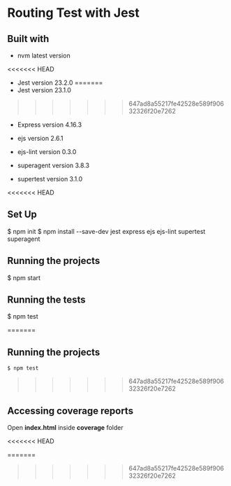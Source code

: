 # Routing Test with Jest 

## Built with

- nvm latest version

<<<<<<< HEAD
- Jest version 23.2.0
=======
- Jest version 23.1.0
>>>>>>> 647ad8a55217fe42528e589f90632326f20e7262

- Express version 4.16.3

- ejs version 2.6.1

- ejs-lint version 0.3.0

- superagent version 3.8.3

- supertest version 3.1.0

<<<<<<< HEAD
## Set Up

$ npm init
$ npm install --save-dev jest express ejs ejs-lint supertest superagent 

## Running the projects

$ npm start

## Running the tests

$ npm test

=======

## Running the projects
```
$ npm test 
```
>>>>>>> 647ad8a55217fe42528e589f90632326f20e7262
## Accessing coverage reports

Open **index.html** inside **coverage** folder 





<<<<<<< HEAD


=======
>>>>>>> 647ad8a55217fe42528e589f90632326f20e7262
